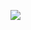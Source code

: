 ![](https://github.com/pxolsen/https://gifdb.com/images/high/coding-skills-loading-dk68v8z0hevjpuiv.gif)
